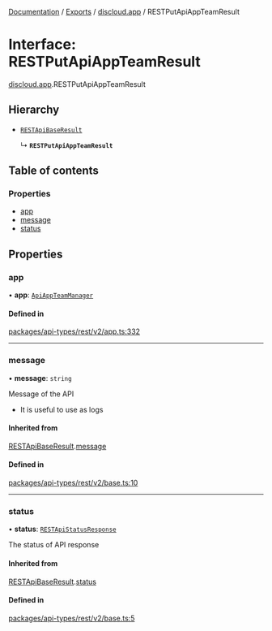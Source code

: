 [Documentation](../README.md) / [Exports](../modules.md) / [discloud.app](../modules/discloud_app.md) / RESTPutApiAppTeamResult

# Interface: RESTPutApiAppTeamResult

[discloud.app](../modules/discloud_app.md).RESTPutApiAppTeamResult

## Hierarchy

- [`RESTApiBaseResult`](discloud_app.RESTApiBaseResult.md)

  ↳ **`RESTPutApiAppTeamResult`**

## Table of contents

### Properties

- [app](discloud_app.RESTPutApiAppTeamResult.md#app)
- [message](discloud_app.RESTPutApiAppTeamResult.md#message)
- [status](discloud_app.RESTPutApiAppTeamResult.md#status)

## Properties

### app

• **app**: [`ApiAppTeamManager`](discloud_app.ApiAppTeamManager.md)

#### Defined in

[packages/api-types/rest/v2/app.ts:332](https://github.com/discloud/discloud.app/blob/bf097cb/packages/api-types/rest/v2/app.ts#L332)

___

### message

• **message**: `string`

Message of the API
- It is useful to use as logs

#### Inherited from

[RESTApiBaseResult](discloud_app.RESTApiBaseResult.md).[message](discloud_app.RESTApiBaseResult.md#message)

#### Defined in

[packages/api-types/rest/v2/base.ts:10](https://github.com/discloud/discloud.app/blob/bf097cb/packages/api-types/rest/v2/base.ts#L10)

___

### status

• **status**: [`RESTApiStatusResponse`](../modules/discloud_app.md#restapistatusresponse)

The status of API response

#### Inherited from

[RESTApiBaseResult](discloud_app.RESTApiBaseResult.md).[status](discloud_app.RESTApiBaseResult.md#status)

#### Defined in

[packages/api-types/rest/v2/base.ts:5](https://github.com/discloud/discloud.app/blob/bf097cb/packages/api-types/rest/v2/base.ts#L5)
